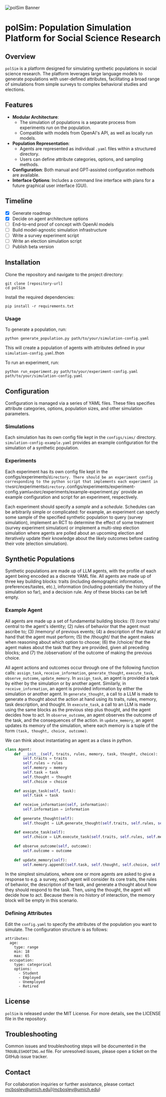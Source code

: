 ![polSim Banner](polsim.png)


# polSim: Population Simulation Platform for Social Science Research

## Overview
`polSim` is a platform designed for simulating synthetic populations in social science research. The platform leverages large language models to generate populations with user-defined attributes, facilitating a broad range of simulations from simple surveys to complex behavioral studies and elections.

## Features
- **Modular Architecture**:
   - The simulation of populations is a separate process from experiments run on the population.
   - Compatible with models from OpenAI's API, as well as locally run models.
- **Population Representation**:
  - Agents are represented as individual `.yaml` files within a structured directory.
  - Users can define attribute categories, options, and sampling methods.
- **Configuration**: Both manual and GPT-assisted configuration methods are available.
- **Interface Options**: Includes a command line interface with plans for a future graphical user interface (GUI).

## Timeline
- [x] Generate roadmap
- [x] Decide on agent architecture options
- [ ] End-to-end proof of concept with OpenAI models
- [ ] Build model-agnostic simulation infrastructure
- [ ] Write a survey experiment script
- [ ] Write an election simulation script
- [ ] Publish beta version

## Installation
Clone the repository and navigate to the project directory:
```
git clone [repository-url]
cd polSim
```
Install the required dependencies:
```
pip install -r requirements.txt
```

### Usage
To generate a population, run:
```
python generate_population.py path/to/your/simulation-config.yaml
```
This will create a population of agents with attributes defined in your `simulation-config.yaml`.thon 

To run an experiment, run:
```
python run_experiment.py path/to/your/experiment-config.yaml path/to/your/simulation-config.yaml
```


## Configuration
Configuration is managed via a series of YAML files. These files specifies attribute categories, options, population sizes, and other simulation parameters. 

### Simulations
Each simulation has its own config file kept in the `configs/sims/` directory. `simulation-config-example.yaml` provides an example configuration for the simulation of a synthetic population.

### Experiments
Each experiment has its own config file kept in the configs/experiments/` directory. There should be an experiment config corresponding to the python script that implements each experiment in the `src/experiments` directory. `configs/experiments/experiment-config.yaml` and `src/experiments/example-experiment.py` provide an example configuration and script for an experiment, respectively. 

Each experiment should specify a _sample_ and a _schedule_. Schedules can be arbitrarily simple or complicated: for example, an experiment can specfy some sample of the specified synthetic population to query (survey simulation), implement an RCT to determine the effect of some treatment (survey experiment simulation) or implement a multi-step election simulation where agents are polled about an upcoming election and iteratively update their knowledge about the likely outcomes before casting their vote (election simulation). 

## Synthetic Populations
Synthetic populations are made up of LLM agents, with the profile of each agent being encoded as a discrete YAML file. All agents are made up of three key building blocks: traits (including demographic information, preferences/tastes, etc.), information (including potentially the history of the simulation so far), and a decision rule. Any of these blocks can be left empty. 

### Example Agent

All agents are made up a set of fundamental building blocks: (1) /core traits/ central to the agent's identity; (2) rules of behavior that the agent must ascribe to; (3) /memory/ of previous events; (4) a description of the /task/ at hand that the agent must perform; (5) the /thought/ that the agent makes when reasoning about which option to choose; (6) the /choice/ that the agent makes about the task that they are provided, given all preceding blocks; and (7) the /observation/ of the outcome of making the previous choice.

All agent actions and outcomes occur through one of the following function calls: `assign_task`, `receive_information`, `generate_thought`, `execute_task`, `observe_outcome`,  `update_memory`.
In `assign_task`, an agent is provided a task by either by the simulation or by another agent.
Similarly, in `receive_information`, an agent is provided information by either the simulation or another agent.
In `generate_thought`, a call to a LLM is made to generate a thought about the action at hand using its traits, rules, memory, task description, and thought.
In `execute_task`, a call to an LLM is made using the same blocks as the previous step plus thought, and the agent decides how to act.
In `observe_outcome`, an agent observes the outcome of the task, and the consequences of the action.
in `update_memory`, an agent updates its memory of the simulation, where each memory is a tuple of the form `(task, thought, choice, outcome)`.

We can think about instantiating an agent as a class in python.
```python
class Agent:
    def __init__(self, traits, rules, memory, task, thought, choice):
        self.traits = traits
        self.rules = rules
        self.memory = memory
        self.task = task
        self.thought = thought
        self.choice = choice
      
    def assign_task(self, task):
        self.task = task
        
    def receive_information(self, information):
        self.information = information
        
    def generate_thought(self):
        self.thought = LLM.generate_thought(self.traits, self.rules, self.memory, self.task, self.thought)
        
    def execute_task(self):
        self.choice = LLM.execute_task(self.traits, self.rules, self.memory, self.task, self.thought, self.choice)
        
    def observe_outcome(self, outcome):
        self.outcome = outcome
        
    def update_memory(self):
        self.memory.append((self.task, self.thought, self.choice, self.outcome))
```


In the simplest simulations, where one or more agents are asked to give a response to e.g. a survey, each agent will consider its core traits, the rules of behavior, the description of the task, and generate a thought about how they should respond to the task. Then, using the thought, the agent will decide how to act. Because there is no history of interaction, the memory block will be empty in this scenario. 

### Defining Attributes
Edit the `config.yaml` to specify the attributes of the population you want to simulate. The configuration structure is as follows:
```
attributes:
  age:
    type: range
    min: 18
    max: 65
  occupation:
    type: categorical
    options:
      - Student
      - Employed
      - Unemployed
      - Retired
```

## License
`polSim` is released under the MIT License. For more details, see the LICENSE file in the repository.

## Troubleshooting
Common issues and troubleshooting steps will be documented in the `TROUBLESHOOTING.md` file. For unresolved issues, please open a ticket on the GitHub issue tracker.

## Contact
For collaboration inquiries or further assistance, please contact mcbosley@umich.edu](mcbosley@umich.edu)
